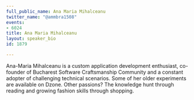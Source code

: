 ```yaml
---
full_public_name: Ana Maria Mihalceanu
twitter_name: "@ammbra1508"
events:
- 6024
title: Ana Maria Mihalceanu
layout: speaker_bio
id: 1879

---
```

Ana-Maria Mihalceanu is a custom application development enthusiast, co-founder of Bucharest Software Craftsmanship Community and a constant adopter of challenging technical scenarios. Some of her older experiments are available on Dzone. Other passions? The knowledge hunt through reading and growing fashion skills through shopping.